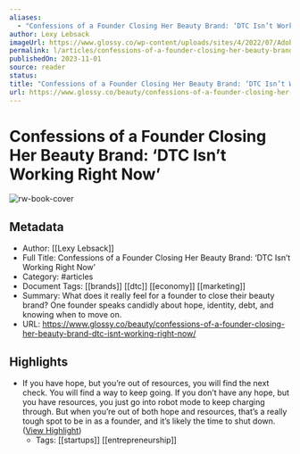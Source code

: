 ```yaml
---
aliases:
  - "Confessions of a Founder Closing Her Beauty Brand: ‘DTC Isn’t Working Right Now’"
author: Lexy Lebsack
imageUrl: https://www.glossy.co/wp-content/uploads/sites/4/2022/07/AdobeStock_112599912.jpeg?w=1024
permalink: l/articles/confessions-of-a-founder-closing-her-beauty-brand-dtc-isn-t-working-right-now
publishedOn: 2023-11-01
source: reader
status: 
title: "Confessions of a Founder Closing Her Beauty Brand: ‘DTC Isn’t Working Right Now’"
url: https://www.glossy.co/beauty/confessions-of-a-founder-closing-her-beauty-brand-dtc-isnt-working-right-now/
---
```

# Confessions of a Founder Closing Her Beauty Brand: ‘DTC Isn’t Working Right Now’

![rw-book-cover](https://www.glossy.co/wp-content/uploads/sites/4/2022/07/AdobeStock_112599912.jpeg?w=1024)

## Metadata

- Author: [[Lexy Lebsack]]
- Full Title: Confessions of a Founder Closing Her Beauty Brand: ‘DTC Isn’t Working Right Now’
- Category: #articles
- Document Tags: [[brands]] [[dtc]] [[economy]] [[marketing]]
- Summary: What does it really feel for a founder to close their beauty brand? One founder speaks candidly about hope, identity, debt, and knowing when to move on.
- URL: https://www.glossy.co/beauty/confessions-of-a-founder-closing-her-beauty-brand-dtc-isnt-working-right-now/

## Highlights

- If you have hope, but you’re out of resources, you will find the next check. You will find a way to keep going. If you don’t have any hope, but you have resources, you just go into robot mode to keep charging through. But when you’re out of both hope and resources, that’s a really tough spot to be in as a founder, and it’s likely the time to shut down. ([View Highlight](https://read.readwise.io/read/01heav5rhjb67frc94gne5dve2))
    - Tags: [[startups]] [[entrepreneurship]]

